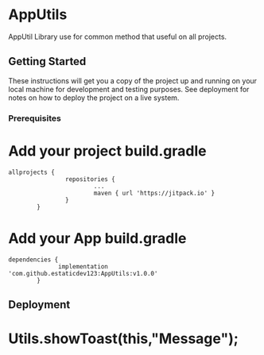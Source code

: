 # AppUtils

AppUtil Library use for common method that useful on all projects.

## Getting Started

These instructions will get you a copy of the project up and running on your local machine for development and testing purposes. See deployment for notes on how to deploy the project on a live system.

### Prerequisites

# Add your project build.gradle

```
allprojects {
                repositories {
                        ...
                        maven { url 'https://jitpack.io' }
                }
        }
```
# Add your App build.gradle

```
dependencies {
              implementation 'com.github.estaticdev123:AppUtils:v1.0.0'
        }
```


## Deployment

# Utils.showToast(this,"Message");




